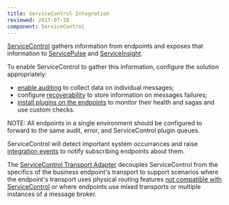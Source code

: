 ```yaml
---
title: ServiceControl Integration
reviewed: 2017-07-10
component: ServiceControl
---
```


[ServiceControl](/servicecontrol) gathers information from endpoints and exposes that information to [ServicePulse](/servicepulse) and [ServiceInsight](/serviceinsight). 

To enable ServiceControl to gather this information, configure the solution appropriately:

 * [enable auditing](/nservicebus/operations/auditing.md) to collect data on individual messages;
 * configure [recoverability](/nservicebus/recoverability) to store information on messages failures;
 * [install plugins on the endpoints](/servicecontrol/plugins/) to monitor their health and sagas and use custom checks.

NOTE: All endpoints in a single environment should be configured to forward to the same audit, error, and ServiceControl plugin queues.

ServiceControl will detect important system occurrances and raise [integration events](/servicecontrol/contracts.md) to notify subscribing endpoints about them.

The [ServiceControl Transport Adapter](/servicecontrol/transport-adapter/) decouples ServiceControl from the specifics of the business endpoint's transport to support scenarios where the endpoint's transport uses physical routing features [not compatible with ServiceControl](/servicecontrol/transport-adapter/incompatible-features.md) or where endpoints use mixed transports or multiple instances of a message broker.